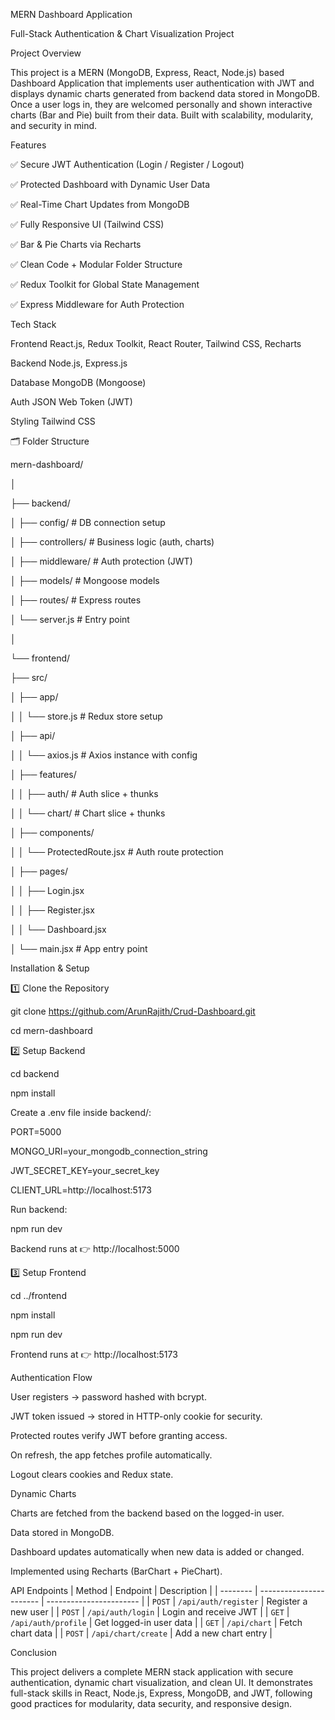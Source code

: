 MERN Dashboard Application

Full-Stack Authentication & Chart Visualization Project

Project Overview

This project is a MERN (MongoDB, Express, React, Node.js) based Dashboard Application that implements user authentication with JWT and displays dynamic charts generated from backend data stored in MongoDB.
Once a user logs in, they are welcomed personally and shown interactive charts (Bar and Pie) built from their data.
Built with scalability, modularity, and security in mind.

Features

✅ Secure JWT Authentication (Login / Register / Logout)

✅ Protected Dashboard with Dynamic User Data

✅ Real-Time Chart Updates from MongoDB

✅ Fully Responsive UI (Tailwind CSS)

✅ Bar & Pie Charts via Recharts

✅ Clean Code + Modular Folder Structure

✅ Redux Toolkit for Global State Management

✅ Express Middleware for Auth Protection


Tech Stack

Frontend	React.js, Redux Toolkit, React Router, Tailwind CSS, Recharts

Backend	Node.js, Express.js

Database	MongoDB (Mongoose)

Auth	JSON Web Token (JWT)

Styling	Tailwind CSS

🗂 Folder Structure

mern-dashboard/

│

├── backend/

│ ├── config/ # DB connection setup

│ ├── controllers/ # Business logic (auth, charts)

│ ├── middleware/ # Auth protection (JWT)

│ ├── models/ # Mongoose models

│ ├── routes/ # Express routes

│ └── server.js # Entry point

│

└── frontend/

├── src/

│ ├── app/

│ │ └── store.js # Redux store setup

│ ├── api/

│ │ └── axios.js # Axios instance with config

│ ├── features/

│ │ ├── auth/ # Auth slice + thunks

│ │ └── chart/ # Chart slice + thunks

│ ├── components/

│ │ └── ProtectedRoute.jsx # Auth route protection

│ ├── pages/

│ │ ├── Login.jsx

│ │ ├── Register.jsx

│ │ └── Dashboard.jsx

│ └── main.jsx # App entry point

Installation & Setup

1️⃣ Clone the Repository

git clone https://github.com/ArunRajith/Crud-Dashboard.git

cd mern-dashboard

2️⃣ Setup Backend

cd backend

npm install

Create a .env file inside backend/:

PORT=5000

MONGO_URI=your_mongodb_connection_string

JWT_SECRET_KEY=your_secret_key

CLIENT_URL=http://localhost:5173

Run backend:

npm run dev

Backend runs at 👉 http://localhost:5000

3️⃣ Setup Frontend

cd ../frontend

npm install

npm run dev

Frontend runs at 👉 http://localhost:5173

Authentication Flow

User registers → password hashed with bcrypt.

JWT token issued → stored in HTTP-only cookie for security.

Protected routes verify JWT before granting access.

On refresh, the app fetches profile automatically.

Logout clears cookies and Redux state.

Dynamic Charts

Charts are fetched from the backend based on the logged-in user.

Data stored in MongoDB.

Dashboard updates automatically when new data is added or changed.

Implemented using Recharts (BarChart + PieChart).

API Endpoints
| Method   | Endpoint                | Description             |
| -------- | ----------------------- | ----------------------- |
| `POST`   | `/api/auth/register`    | Register a new user     |
| `POST`   | `/api/auth/login`       | Login and receive JWT   |
| `GET`    | `/api/auth/profile`     | Get logged-in user data |
| `GET`    | `/api/chart`            | Fetch chart data        |
| `POST`   | `/api/chart/create`     | Add a new chart entry   |

Conclusion

This project delivers a complete MERN stack application with secure authentication, dynamic chart visualization, and clean UI.
It demonstrates full-stack skills in React, Node.js, Express, MongoDB, and JWT, following good practices for modularity, data security, and responsive design.
